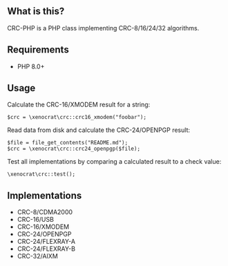 ## What is this?

CRC-PHP is a PHP class implementing CRC-8/16/24/32 algorithms.

## Requirements

* PHP 8.0+

## Usage

Calculate the CRC-16/XMODEM result for a string:

    $crc = \xenocrat\crc::crc16_xmodem("foobar");

Read data from disk and calculate the CRC-24/OPENPGP result:

    $file = file_get_contents("README.md");
    $crc = \xenocrat\crc::crc24_openpgp($file);

Test all implementations by comparing a calculated result to a check value:

    \xenocrat\crc::test();

## Implementations

* CRC-8/CDMA2000
* CRC-16/USB
* CRC-16/XMODEM
* CRC-24/OPENPGP
* CRC-24/FLEXRAY-A
* CRC-24/FLEXRAY-B
* CRC-32/AIXM
